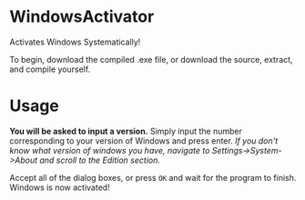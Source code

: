 # WindowsActivator
Activates Windows Systematically!

To begin, download the compiled .exe file, or download the source, extract, and compile yourself.
# Usage

**You will be asked to input a version.** Simply input the number corresponding to your version of Windows and press enter.
*If you don't know what version of windows you have, navigate to Settings->System->About and scroll to the Edition section.*

Accept all of the dialog boxes, or press `OK` and wait for the program to finish.
Windows is now activated!
